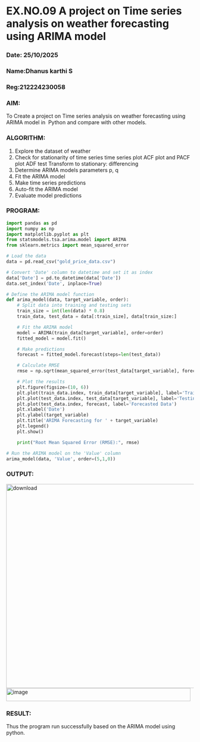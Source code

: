 # EX.NO.09        A project on Time series analysis on weather forecasting using ARIMA model 
### Date: 25/10/2025
### Name:Dhanus karthi S
### Reg:212224230058

### AIM:
To Create a project on Time series analysis on weather forecasting using ARIMA model in  Python and compare with other models.
### ALGORITHM:
1. Explore the dataset of weather 
2. Check for stationarity of time series time series plot
   ACF plot and PACF plot
   ADF test
   Transform to stationary: differencing
3. Determine ARIMA models parameters p, q
4. Fit the ARIMA model
5. Make time series predictions
6. Auto-fit the ARIMA model
7. Evaluate model predictions
### PROGRAM:
```python
import pandas as pd
import numpy as np
import matplotlib.pyplot as plt
from statsmodels.tsa.arima.model import ARIMA
from sklearn.metrics import mean_squared_error

# Load the data
data = pd.read_csv("gold_price_data.csv")

# Convert 'Date' column to datetime and set it as index
data['Date'] = pd.to_datetime(data['Date'])
data.set_index('Date', inplace=True)

# Define the ARIMA model function
def arima_model(data, target_variable, order):
    # Split data into training and testing sets
    train_size = int(len(data) * 0.8)
    train_data, test_data = data[:train_size], data[train_size:]

    # Fit the ARIMA model
    model = ARIMA(train_data[target_variable], order=order)
    fitted_model = model.fit()

    # Make predictions
    forecast = fitted_model.forecast(steps=len(test_data))

    # Calculate RMSE
    rmse = np.sqrt(mean_squared_error(test_data[target_variable], forecast))

    # Plot the results
    plt.figure(figsize=(10, 6))
    plt.plot(train_data.index, train_data[target_variable], label='Training Data')
    plt.plot(test_data.index, test_data[target_variable], label='Testing Data')
    plt.plot(test_data.index, forecast, label='Forecasted Data')
    plt.xlabel('Date')
    plt.ylabel(target_variable)
    plt.title('ARIMA Forecasting for ' + target_variable)
    plt.legend()
    plt.show()

    print("Root Mean Squared Error (RMSE):", rmse)

# Run the ARIMA model on the 'Value' column
arima_model(data, 'Value', order=(5,1,0))
```
### OUTPUT:

<img width="859" height="547" alt="download" src="https://github.com/user-attachments/assets/58d9986f-c3fd-4baf-8a09-f4db61c44843" />

<img width="495" height="35" alt="image" src="https://github.com/user-attachments/assets/90411220-024d-4d1f-a490-c8b8d943cf0f" />

### RESULT:
Thus the program run successfully based on the ARIMA model using python.
